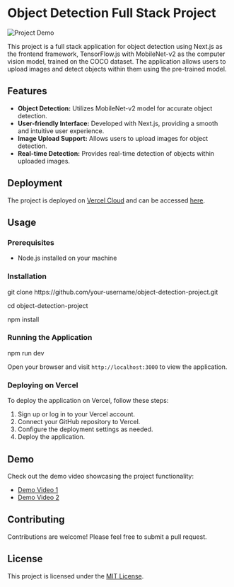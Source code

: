 <!DOCTYPE html>
<html lang="en">

<head>
    <meta charset="UTF-8">
    <meta name="viewport" content="width=device-width, initial-scale=1.0">
    <title>Object Detection Full Stack Project</title>
    
</head>

<body>
    <div class="container">
        <h1>Object Detection Full Stack Project</h1>
        <img src="demo.gif" alt="Project Demo">
        <p>This project is a full stack application for object detection using Next.js as the frontend framework, TensorFlow.js with MobileNet-v2 as the computer vision model, trained on the COCO dataset. The application allows users to upload images and detect objects within them using the pre-trained model.</p>
        <h2>Features</h2>
        <ul>
            <li><strong>Object Detection:</strong> Utilizes MobileNet-v2 model for accurate object detection.</li>
            <li><strong>User-friendly Interface:</strong> Developed with Next.js, providing a smooth and intuitive user experience.</li>
            <li><strong>Image Upload Support:</strong> Allows users to upload images for object detection.</li>
            <li><strong>Real-time Detection:</strong> Provides real-time detection of objects within uploaded images.</li>
        </ul>
        <h2>Deployment</h2>
        <p>The project is deployed on <a href="https://vercel.com/">Vercel Cloud</a> and can be accessed <a href="your-vercel-app-link">here</a>.</p>
        <h2>Usage</h2>
        <h3>Prerequisites</h3>
        <ul>
            <li>Node.js installed on your machine</li>
        </ul>
        <h3>Installation</h3>
        <div class="code">
            <p>git clone https://github.com/your-username/object-detection-project.git</p>
            <p>cd object-detection-project</p>
            <p>npm install</p>
        </div>
        <h3>Running the Application</h3>
        <div class="code">
            <p>npm run dev</p>
        </div>
        <p>Open your browser and visit <code>http://localhost:3000</code> to view the application.</p>
        <h3>Deploying on Vercel</h3>
        <p>To deploy the application on Vercel, follow these steps:</p>
        <ol>
            <li>Sign up or log in to your Vercel account.</li>
            <li>Connect your GitHub repository to Vercel.</li>
            <li>Configure the deployment settings as needed.</li>
            <li>Deploy the application.</li>
        </ol>
        <h2>Demo</h2>
        <p>Check out the demo video showcasing the project functionality:</p>
        <ul>
            <li><a href="link-to-demo-video-1">Demo Video 1</a></li>
            <li><a href="link-to-demo-video-2">Demo Video 2</a></li>
        </ul>
        <h2>Contributing</h2>
        <p>Contributions are welcome! Please feel free to submit a pull request.</p>
        <h2>License</h2>
        <p>This project is licensed under the <a href="LICENSE">MIT License</a>.</p>
    </div>
</body>

</html>
